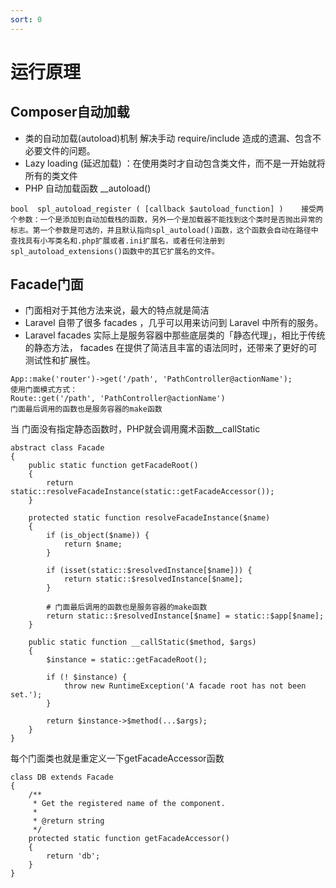 ```yaml
---
sort: 0
---
```


# 运行原理

## Composer自动加载

* 类的自动加载(autoload)机制 解决手动 require/include 造成的遗漏、包含不必要文件的问题。
* Lazy loading (延迟加载) ：在使用类时才自动包含类文件，而不是一开始就将所有的类文件
* PHP 自动加载函数 __autoload()
```
bool  spl_autoload_register ( [callback $autoload_function] )    接受两个参数：一个是添加到自动加载栈的函数，另外一个是加载器不能找到这个类时是否抛出异常的标志。第一个参数是可选的，并且默认指向spl_autoload()函数，这个函数会自动在路径中查找具有小写类名和.php扩展或者.ini扩展名，或者任何注册到spl_autoload_extensions()函数中的其它扩展名的文件。
```

## Facade门面

* 门面相对于其他方法来说，最大的特点就是简洁
* Laravel 自带了很多 facades ，几乎可以用来访问到 Laravel 中所有的服务。
* Laravel facades 实际上是服务容器中那些底层类的「静态代理」，相比于传统的静态方法， facades 在提供了简洁且丰富的语法同时，还带来了更好的可测试性和扩展性。

```
App::make('router')->get('/path', 'PathController@actionName');
使用门面模式方式：
Route::get('/path', 'PathController@actionName')
门面最后调用的函数也是服务容器的make函数
```

当 门面没有指定静态函数时，PHP就会调用魔术函数__callStatic

```
abstract class Facade
{
    public static function getFacadeRoot()
    {
        return static::resolveFacadeInstance(static::getFacadeAccessor());
    }

    protected static function resolveFacadeInstance($name)
    {
        if (is_object($name)) {
            return $name;
        }

        if (isset(static::$resolvedInstance[$name])) {
            return static::$resolvedInstance[$name];
        }

        # 门面最后调用的函数也是服务容器的make函数
        return static::$resolvedInstance[$name] = static::$app[$name];
    }

    public static function __callStatic($method, $args)
    {
        $instance = static::getFacadeRoot();

        if (! $instance) {
            throw new RuntimeException('A facade root has not been set.');
        }

        return $instance->$method(...$args);
    }   
}
```

每个门面类也就是重定义一下getFacadeAccessor函数

```
class DB extends Facade
{
    /**
     * Get the registered name of the component.
     *
     * @return string
     */
    protected static function getFacadeAccessor()
    {
        return 'db';
    }
}
```